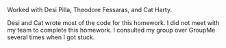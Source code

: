Worked with Desi Pilla, Theodore Fessaras, and Cat Harty.

Desi and Cat wrote most of the code for this homework. I did not meet with my team to complete this homework. I consulted my group over GroupMe several times when I got stuck.
